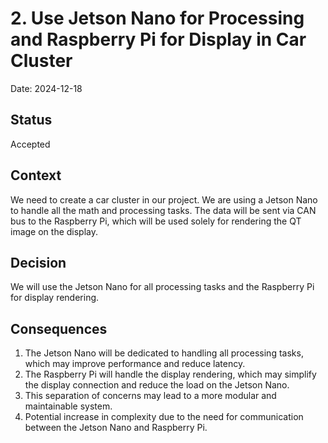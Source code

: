# 2. Use Jetson Nano for Processing and Raspberry Pi for Display in Car Cluster

Date: 2024-12-18

## Status

Accepted

## Context

We need to create a car cluster in our project. We are using a Jetson Nano to handle all the math and processing tasks. The data will be sent via CAN bus to the Raspberry Pi, which will be used solely for rendering the QT image on the display.

## Decision

We will use the Jetson Nano for all processing tasks and the Raspberry Pi for display rendering.

## Consequences

1. The Jetson Nano will be dedicated to handling all processing tasks, which may improve performance and reduce latency.
2. The Raspberry Pi will handle the display rendering, which may simplify the display connection and reduce the load on the Jetson Nano.
3. This separation of concerns may lead to a more modular and maintainable system.
4. Potential increase in complexity due to the need for communication between the Jetson Nano and Raspberry Pi.